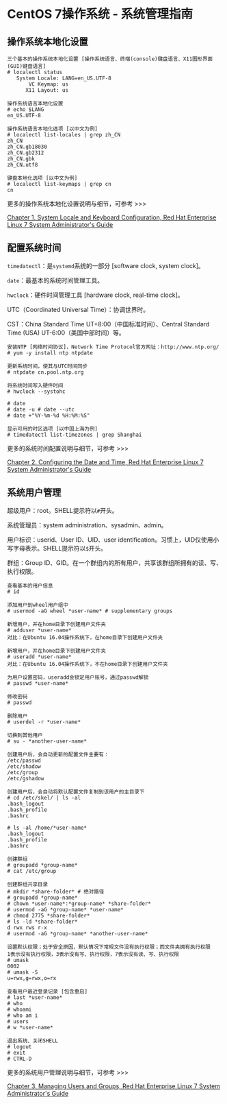 # CentOS 7操作系统 - 系统管理指南

## 操作系统本地化设置

```
三个基本的操作系统本地化设置 [操作系统语言、终端(console)键盘语言、X11图形界面(GUI)键盘语言]
# localectl status
   System Locale: LANG=en_US.UTF-8
       VC Keymap: us
      X11 Layout: us

操作系统语言本地化设置
# echo $LANG
en_US.UTF-8

操作系统语言本地化选项 [以中文为例]
# localectl list-locales | grep zh_CN
zh_CN
zh_CN.gb18030
zh_CN.gb2312
zh_CN.gbk
zh_CN.utf8

键盘本地化选项 [以中文为例]
# localectl list-keymaps | grep cn
cn
```

更多的操作系统本地化设置说明与细节，可参考 >>>

[Chapter 1. System Locale and Keyboard Configuration, Red Hat Enterprise Linux 7 System Administrator's Guide](https://access.redhat.com/documentation/en-US/Red_Hat_Enterprise_Linux/7/pdf/System_Administrators_Guide/Red_Hat_Enterprise_Linux-7-System_Administrators_Guide-en-US.pdf)

## 配置系统时间

```timedatectl```：是```systemd```系统的一部分 [software clock, system clock]。

```date```：最基本的系统时间管理工具。

```hwclock```：硬件时间管理工具 [hardware clock, real-time clock]。

UTC（Coordinated Universal Time）：协调世界时。

CST：China Standard Time UT+8:00（中国标准时间）、Central Standard Time (USA) UT-6:00（美国中部时间）等。

```
安装NTP [网络时间协议]，Network Time Protocol官方网址：http://www.ntp.org/
# yum -y install ntp ntpdate

更新系统时间，使其与UTC时间同步
# ntpdate cn.pool.ntp.org

将系统时间写入硬件时间
# hwclock --systohc

# date
# date -u # date --utc
# date +"%Y-%m-%d %H:%M:%S"

显示可用的时区选项 [以中国上海为例]
# timedatectl list-timezones | grep Shanghai
```

更多的系统时间配置说明与细节，可参考 >>>

[Chapter 2. Configuring the Date and Time, Red Hat Enterprise Linux 7 System Administrator's Guide](https://access.redhat.com/documentation/en-US/Red_Hat_Enterprise_Linux/7/pdf/System_Administrators_Guide/Red_Hat_Enterprise_Linux-7-System_Administrators_Guide-en-US.pdf)

## 系统用户管理

超级用户：root。SHELL提示符以```#```开头。

系统管理员：system administration、sysadmin、admin。

用户标识：userid、User ID、UID、user identification。习惯上，UID仅使用小写字母表示。SHELL提示符以```$```开头。

群组：Group ID、GID。在一个群组内的所有用户，共享该群组所拥有的读、写、执行权限。

```
查看基本的用户信息
# id

添加用户到wheel用户组中
# usermod -aG wheel *user-name* # supplementary groups

新增用户，并在home目录下创建用户文件夹
# adduser *user-name*
对比：在Ubuntu 16.04操作系统下，在home目录下创建用户文件夹

新增用户，并在home目录下创建用户文件夹
# useradd *user-name*
对比：在Ubuntu 16.04操作系统下，不在home目录下创建用户文件夹

为用户设置密码，useradd会锁定用户账号，通过passwd解锁
# passwd *user-name*

修改密码
# passwd

删除用户
# userdel -r *user-name*

切换到其他用户
# su - *another-user-name*

创建用户后，会自动更新的配置文件主要有：
/etc/passwd
/etc/shadow
/etc/group
/etc/gshadow

创建用户后，会自动将默认配置文件复制到该用户的主目录下
# cd /etc/skel/ | ls -al
.bash_logout
.bash_profile
.bashrc

# ls -al /home/*user-name*
.bash_logout
.bash_profile
.bashrc

创建群组
# groupadd *group-name*
# cat /etc/group

创建群组共享目录
# mkdir *share-folder* # 绝对路径
# groupadd *group-name*
# chown *user-name*:*group-name* *share-folder*
# usermod -aG *group-name* *user-name*
# chmod 2775 *share-folder*
# ls -ld *share-folder*
d rwx rws r-x
# usermod -aG *group-name* *another-user-name*

设置默认权限；处于安全原因，默认情况下常规文件没有执行权限；而文件夹拥有执行权限
1表示没有执行权限，3表示没有写、执行权限，7表示没有读、写、执行权限
# umask
0002
# umask -S
u=rwx,g=rwx,o=rx

查看用户最近登录记录 [包含重启]
# last *user-name*
# who
# whoami
# who am i
# users
# w *user-name*

退出系统、关闭SHELL
# logout
# exit
# CTRL-D
```

更多的系统用户管理说明与细节，可参考 >>>

[Chapter 3. Managing Users and Groups, Red Hat Enterprise Linux 7 System Administrator's Guide](https://access.redhat.com/documentation/en-US/Red_Hat_Enterprise_Linux/7/pdf/System_Administrators_Guide/Red_Hat_Enterprise_Linux-7-System_Administrators_Guide-en-US.pdf)
